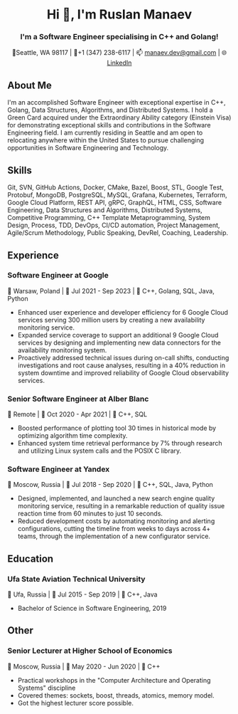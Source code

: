 <h1 align="center">Hi 👋, I'm Ruslan Manaev</h1>
<h3 align="center">I'm a Software Engineer specialising in C++ and Golang!</h3>

<p align="center">
  📍Seattle, WA 98117 |
  📱+1 (347) 238-6117 |
  📫 <a href = "mailto: manaev.dev@gmail.com">manaev.dev@gmail.com</a> |
  🌐<a href="https://www.linkedin.com/in/manavrion">LinkedIn</a>
</p>

## About Me

I'm an accomplished Software Engineer with exceptional expertise in C++, Golang, Data Structures, Algorithms, and Distributed Systems. I hold a Green Card acquired under the Extraordinary Ability category (Einstein Visa) for demonstrating exceptional skills and contributions in the Software Engineering field. I am currently residing in Seattle and am open to relocating anywhere within the United States to pursue challenging opportunities in Software Engineering and Technology.

## Skills

Git, SVN, GitHub Actions, 
Docker, CMake, Bazel, Boost,
STL, Google Test, Protobuf,
MongoDB, PostgreSQL, MySQL,
Grafana, Kubernetes, Terraform,
Google Cloud Platform,
REST API, gRPC, GraphQL,
HTML, CSS,
Software Engineering,
Data Structures and Algorithms,
Distributed Systems,
Competitive Programming,
C++ Template Metaprogramming,
System Design, Process, TDD,
DevOps, CI/CD automation,
Project Management,
Agile/Scrum Methodology,
Public Speaking, DevRel,
Coaching, Leadership.

## Experience

### Software Engineer at Google
📍 Warsaw, Poland | 📅 Jul 2021 - Sep 2023 | 🧰 C++, Golang, SQL, Java, Python

- Enhanced user experience and developer efficiency for 6 Google Cloud services serving 300 million users by creating a new availability monitoring service.
- Expanded service coverage to support an additional 9 Google Cloud services by designing and implementing new data connectors for the availability monitoring system.
- Proactively addressed technical issues during on-call shifts, conducting investigations and root cause analyses, resulting in a 40% reduction in system downtime and improved reliability of Google Cloud observability services.

### Senior Software Engineer at Alber Blanc
📍 Remote | 📅 Oct 2020 - Apr 2021 | 🧰 C++, SQL

- Boosted performance of plotting tool 30 times in historical mode by optimizing algorithm time complexity.
- Enhanced system time retrieval performance by 7% through research and utilizing Linux system calls and the POSIX C library.

### Software Engineer at Yandex
📍 Moscow, Russia | 📅 Jul 2018 - Sep 2020 | 🧰 C++, SQL, Java, Python

- Designed, implemented, and launched a new search engine quality monitoring service, resulting in a remarkable reduction of quality issue reaction time from 60 minutes to just 10 seconds.
- Reduced development costs by automating monitoring and alerting configurations, cutting the timeline from weeks to days across 4+ teams, through the implementation of a new configurator service.

## Education

### Ufa State Aviation Technical University
📍 Ufa, Russia | 📅 Jul 2015 - Sep 2019 | 🧰 C++, Java

- Bachelor of Science in Software Engineering, 2019

## Other

### Senior Lecturer at Higher School of Economics
📍 Moscow, Russia | 📅 May 2020 - Jun 2020 | 🧰 C++
- Practical workshops in the "Computer Architecture and Operating Systems" discipline
- Covered themes: sockets, boost, threads, atomics, memory model.
- Got the highest lecturer score possible.

